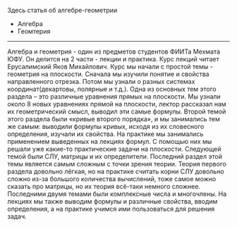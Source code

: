 
Здесь статья об алгебре-геометрии

- Алгебра
- Геомтерия

---

﻿Алгебра и геометрия - один из предметов студентов ФИИТа Мехмата ЮФУ.
Он делится на 2 части - лекции и практика.
Курс лекций читает Ерусалимский Яков Михайлович. Курс мы начали с простой темы - геометрия на плоскости.
Сначала мы изучили понятие и свойства направленного отрезка.
Потом мы узнали о разных системах координат(декартовы, полярные и т.д.).
Одна из основных тем этого раздела – это различные уравнения прямых на плоскости. Мы узнали около 8 новых уравнениях прямой на плоскости, лектор рассказал нам их геометрический смысл, выводил эти самые формулы. Второй темой этого раздела были «кривые второго порядка», и мы занимались тем же самым: выводили формулы кривых, исходя из их словесного определения, изучали их свойства. 
На практике мы занимались применением выведенных на лекциях формул. С помощью них мы решали уже какие-то практические задачи на плоскости.
Следующей темой были СЛУ, матрицы и их определители. Последний раздел этой темы является самым сложным с точки зрения теории. Теория первого раздела довольно лёгкая, но на практике считать корни СЛУ довольно сложно из-за большого количества вычислений, тоже самое можно сказать про матрицы, но их теория всё-таки немного сложнее.
Последними двумя темами были комплексные числа и многочлены. На лекциях мы также выводим формулы и различные свойства, вводим определения, а на практике учимся ими пользоваться для решения задач.
